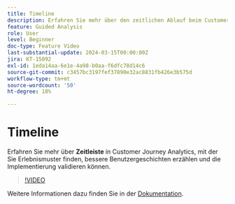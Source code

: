 ```yaml
---
title: Timeline
description: Erfahren Sie mehr über den zeitlichen Ablauf beim Customer Journey Analytics, der Ihnen dabei hilft, Erlebnismuster zu finden, bessere Benutzergeschichten zu erzählen und die Implementierung zu validieren.
feature: Guided Analysis
role: User
level: Beginner
doc-type: Feature Video
last-substantial-update: 2024-03-15T00:00:00Z
jira: KT-15092
exl-id: 1eda14aa-6e1e-4a98-b0aa-f6dfc78d14c6
source-git-commit: c3457bc3197fef37890e32ac8831fb426e3b575d
workflow-type: tm+mt
source-wordcount: '50'
ht-degree: 18%

---
```


# Timeline

Erfahren Sie mehr über **Zeitleiste** in Customer Journey Analytics, mit der Sie Erlebnismuster finden, bessere Benutzergeschichten erzählen und die Implementierung validieren können.

>[!VIDEO](https://video.tv.adobe.com/v/3427810/?learn=on)

Weitere Informationen dazu finden Sie in der [Dokumentation](https://experienceleague.adobe.com/de/docs/analytics-platform/using/guided-analysis/streams/timeline).
